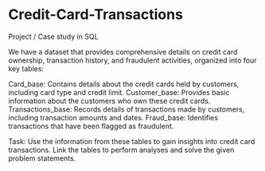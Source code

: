 # Credit-Card-Transactions
Project / Case study in SQL

We have a dataset that provides comprehensive details on credit card ownership, transaction history, and fraudulent activities, organized into four key tables:

Card_base: Contains details about the credit cards held by customers, including card type and credit limit.
Customer_base: Provides basic information about the customers who own these credit cards.
Transactions_base: Records details of transactions made by customers, including transaction amounts and dates.
Fraud_base: Identifies transactions that have been flagged as fraudulent.

Task: Use the information from these tables to gain insights into credit card transactions. Link the tables to perform analyses and solve the given problem statements.

